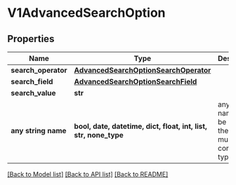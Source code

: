 # V1AdvancedSearchOption


## Properties
Name | Type | Description | Notes
------------ | ------------- | ------------- | -------------
**search_operator** | [**AdvancedSearchOptionSearchOperator**](AdvancedSearchOptionSearchOperator.md) |  | [optional] 
**search_field** | [**AdvancedSearchOptionSearchField**](AdvancedSearchOptionSearchField.md) |  | [optional] 
**search_value** | **str** |  | [optional] 
**any string name** | **bool, date, datetime, dict, float, int, list, str, none_type** | any string name can be used but the value must be the correct type | [optional]

[[Back to Model list]](../README.md#documentation-for-models) [[Back to API list]](../README.md#documentation-for-api-endpoints) [[Back to README]](../README.md)


